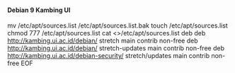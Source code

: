 #### Debian 9 Kambing UI
mv /etc/apt/sources.list /etc/apt/sources.list.bak 
touch /etc/apt/sources.list chmod 777 /etc/apt/sources.list 
cat <<EOF >>/etc/apt/sources.list deb 
deb http://kambing.ui.ac.id/debian/ stretch main contrib non-free
deb http://kambing.ui.ac.id/debian/ stretch-updates main contrib non-free
deb http://kambing.ui.ac.id/debian-security/ stretch/updates main contrib non-free
EOF
